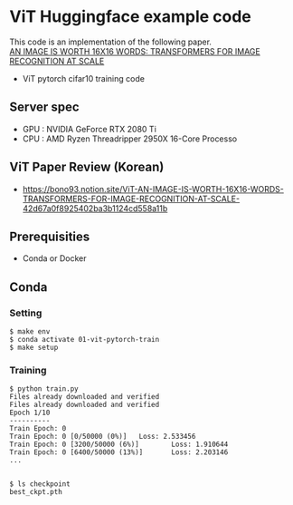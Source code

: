 # ViT Huggingface example code
This code is an implementation of the following paper.  
[AN IMAGE IS WORTH 16X16 WORDS: TRANSFORMERS FOR IMAGE RECOGNITION AT SCALE](https://arxiv.org/pdf/2010.11929.pdf)
- ViT pytorch cifar10 training code

## Server spec
- GPU : NVIDIA GeForce RTX 2080 Ti
- CPU : AMD Ryzen Threadripper 2950X 16-Core Processo

## ViT Paper Review (Korean)
- https://bono93.notion.site/ViT-AN-IMAGE-IS-WORTH-16X16-WORDS-TRANSFORMERS-FOR-IMAGE-RECOGNITION-AT-SCALE-42d67a0f8925402ba3b1124cd558a11b

## Prerequisities
- Conda or Docker

## Conda
### Setting
```
$ make env
$ conda activate 01-vit-pytorch-train
$ make setup
```

### Training
```
$ python train.py
Files already downloaded and verified
Files already downloaded and verified
Epoch 1/10
----------
Train Epoch: 0
Train Epoch: 0 [0/50000 (0%)]   Loss: 2.533456
Train Epoch: 0 [3200/50000 (6%)]        Loss: 1.910644
Train Epoch: 0 [6400/50000 (13%)]       Loss: 2.203146
...


$ ls checkpoint
best_ckpt.pth
```